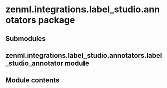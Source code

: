 # zenml.integrations.label_studio.annotators package

## Submodules

## zenml.integrations.label_studio.annotators.label_studio_annotator module

## Module contents
